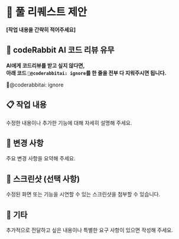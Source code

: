 # 🚀 풀 리퀘스트 제안

**[작업 내용을 간략히 적어주세요]**

## 🤖 codeRabbit AI 코드 리뷰 유무
**AI에게 코드리뷰를 받고 싶지 않다면, </br>
아래 코드 `🐰@coderabbitai: ignore`를 한 줄을 전부 다 지워주시면 됩니다.**

🐰@coderabbitai: ignore

## 📋 작업 내용

수정한 내용이나 추가한 기능에 대해 자세히 설명해 주세요.

## 🔧 변경 사항

주요 변경 사항을 요약해 주세요.

## 📸 스크린샷 (선택 사항)

수정된 화면 또는 기능을 시연할 수 있는 스크린샷을 첨부할 수 있습니다.

## 📄 기타

추가적으로 전달하고 싶은 내용이나 특별한 요구 사항이 있으면 작성해 주세요.
